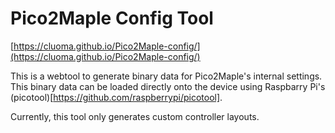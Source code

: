 # Pico2Maple Config Tool

[https://cluoma.github.io/Pico2Maple-config/](https://cluoma.github.io/Pico2Maple-config/)

This is a webtool to generate binary data for Pico2Maple's internal settings. This binary data can be loaded directly onto the device using Raspbarry Pi's (picotool)[https://github.com/raspberrypi/picotool].

Currently, this tool only generates custom controller layouts.
